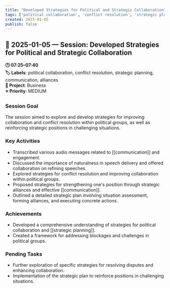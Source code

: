 ```yaml
---
title: "Developed Strategies for Political and Strategic Collaboration"
tags: ['political collaboration', 'conflict resolution', 'strategic planning', 'communication', 'alliances']
created: 2025-01-05
publish: false
---
```


## 📅 2025-01-05 — Session: Developed Strategies for Political and Strategic Collaboration

**🕒 07:25–07:40**  
**🏷️ Labels**: political collaboration, conflict resolution, strategic planning, communication, alliances  
**📂 Project**: Business  
**⭐ Priority**: MEDIUM  


### Session Goal
The session aimed to explore and develop strategies for improving collaboration and conflict resolution within political groups, as well as reinforcing strategic positions in challenging situations.

### Key Activities
- Transcribed various audio messages related to [[communication]] and engagement.
- Discussed the importance of naturalness in speech delivery and offered collaboration on refining speeches.
- Explored strategies for conflict resolution and improving collaboration within political groups.
- Proposed strategies for strengthening one's position through strategic alliances and effective [[communication]].
- Outlined a detailed strategic plan involving situation assessment, forming alliances, and executing concrete actions.

### Achievements
- Developed a comprehensive understanding of strategies for political collaboration and [[strategic planning]].
- Created a framework for addressing blockages and challenges in political groups.

### Pending Tasks
- Further exploration of specific strategies for resolving disputes and enhancing collaboration.
- Implementation of the strategic plan to reinforce positions in challenging situations.
